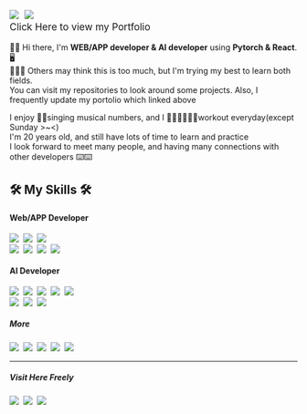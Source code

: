 <p style="font-size: 17px;">
        <a href="https://cord-emoji-dbe.notion.site/75889dbc83d341f884fb071f2ee20317?v=031336ca0fcd4c168f684fd9e055e202/"><img src="https://img.shields.io/badge/Notion-About__JaeHong-yellow?logo=Notion&logoColor=white" /></a>&nbsp
    <a href="https://jaehong21.gitbook.io/ai-jaehong/"><img src="https://img.shields.io/badge/gitBook-AI__Portfolio-blue?style=flat-square&logo=gitbook" /></a>
    <br />
    Click Here to view my Portfolio
</p>
    
  👏👏 Hi there, I'm **WEB/APP developer & AI developer** using **Pytorch & React**. 🖥<br />
  💁🏼‍♂️ Others may think this is too much, but I'm trying my best to learn both fields. <br />
  You can visit my repositories to look around some projects. Also, I frequently update my portolio which linked above 
<br />

  I enjoy 🎤🎤singing musical numbers, and I 🏋🏼‍♀️🏋🏼‍♀️workout everyday(except Sunday >~<) <br />
  I'm 20 years old, and still have lots of time to learn and practice <br />
  I look forward to meet many people, and having many connections with other developers ⌨️⌨️ 

<div>
  <h2> 🛠 My Skills 🛠 </h2>
  <p>
  <h4>Web/APP Developer</h4>
    <img src="https://img.shields.io/badge/HTML5-E34F26?style=flat&logo=HTML5&logoColor=white"/></a>&nbsp 
    <img src="https://img.shields.io/badge/CSS-1572B6?style=flat&logo=css3&logoColor=white"/></a>&nbsp
    <img src="https://img.shields.io/badge/Javascript-ffb13b?style=flat&logo=javascript&logoColor=white"/></a>&nbsp
  <br />
    <img src="https://img.shields.io/badge/React-61DAFB?style=flat&logo=React&logoColor=white"/></a>&nbsp
    <img src="https://img.shields.io/badge/ReactNative-0088CC?style=flat&logo=React&logoColor=white"/></a>&nbsp 
    <img src="https://img.shields.io/badge/Xcode-147EFB?style=flat&logo=Xcode&logoColor=white"/></a>&nbsp 
    <img src="https://img.shields.io/badge/django-092E20?style=flat&logo=django&logoColor=white"/></a>&nbsp 
  
  <h4>AI Developer</h4>
    <img src="https://img.shields.io/badge/Python-3766AB?style=flat&logo=Python&logoColor=white"/></a>&nbsp;
    <img src="https://img.shields.io/badge/Pytorch-D00000?style=flat&logo=Pytorch&logoColor=white"/></a>&nbsp 
    <img src="https://img.shields.io/badge/Tensorflow-FF6F00?style=flat&logo=Tensorflow&logoColor=white"/></a>&nbsp 
    <img src="https://img.shields.io/badge/Numpy-013243?style=flat&logo=NumPy&logoColor=white"/></a>&nbsp 
    <img src="https://img.shields.io/badge/Pandas-150458?style=flat&logo=pandas&logoColor=white"/></a>&nbsp
  <br />
    <img src="https://img.shields.io/badge/Anaconda-44A833?style=flat&logo=Anaconda&logoColor=white"/></a>&nbsp 
    <img src="https://img.shields.io/badge/JupyterNotebook-F37626?style=flat&logo=Jupyter&logoColor=white"/></a>&nbsp 
    <img src="https://img.shields.io/badge/PyCharm-000000?style=flat&logo=PyCharm&logoColor=white"/></a>&nbsp
    
  <h5>More</h5>
    <img src="https://img.shields.io/badge/Java-007396?style=flat&logo=Java&logoColor=white"/></a>&nbsp 
    <img src="https://img.shields.io/badge/C-A8B9CC?style=flat&logo=C&logoColor=white"/></a>&nbsp
    <img src="https://img.shields.io/badge/Terminal-1D1D1D?style=flat&logo=WindowsTerminal&logoColor=white"/></a>&nbsp 
    <img src="https://img.shields.io/badge/Git-F05032?style=flat&logo=Git&logoColor=white"/></a>&nbsp 
    <img src="https://img.shields.io/badge/GitKraken-179287?style=flat&logo=GitKraken&logoColor=white"/></a>&nbsp 
</p>

  <hr />
  <h5>Visit Here Freely</h5>
    <a href="https://www.facebook.com/profile.php?id=100005890684594"><img src="https://img.shields.io/badge/Facebook-1877F2?logo=facebook&logoColor=white" /></a>&nbsp
    <a href="https://www.instagram.com/jungpanda02/"><img src="https://img.shields.io/badge/Instagram-E4405F?logo=Instagram&logoColor=white" /></a>&nbsp
    <a href="mailto:jaehong21@gm.gist.ac.kr"><img src="https://img.shields.io/badge/Mail-0078D4?style=flat&logo=Microsoft-Outlook&logoColor=white&link=brankein13@gm.gist.ac.kr"/></a>&nbsp
  
</div>
